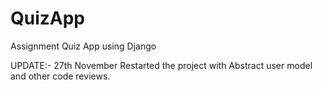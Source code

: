 # QuizApp
Assignment Quiz App using Django

UPDATE:- 27th November
Restarted the project with Abstract user model and other code reviews.
